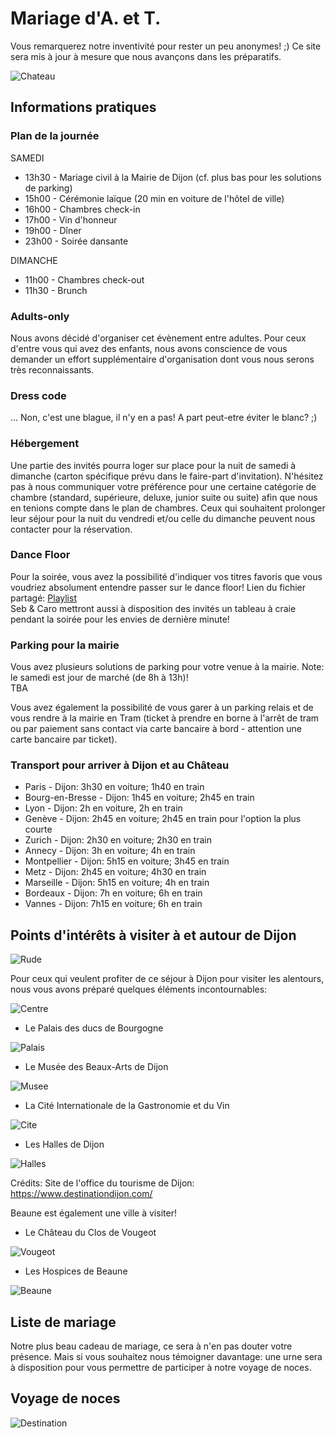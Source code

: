 # Mariage d'A. et T.

Vous remarquerez notre inventivité pour rester un peu anonymes! ;) 
Ce site sera mis à jour à mesure que nous avançons dans les préparatifs. 

![Chateau](https://github.com/thainbnaeut/thainbnaeut.github.io/blob/main/ch.jpeg?raw=true)

## Informations pratiques

### Plan de la journée

SAMEDI
- 13h30 - Mariage civil à la Mairie de Dijon (cf. plus bas pour les solutions de parking)
- 15h00 - Cérémonie laïque (20 min en voiture de l'hôtel de ville)
- 16h00 - Chambres check-in
- 17h00 - Vin d'honneur
- 19h00 - Dîner
- 23h00 - Soirée dansante 

DIMANCHE
- 11h00 - Chambres check-out
- 11h30 - Brunch

### Adults-only
Nous avons décidé d'organiser cet évènement entre adultes. Pour ceux d'entre vous qui avez des enfants, nous avons conscience de vous demander un effort supplémentaire d'organisation dont vous nous serons très reconnaissants. 

### Dress code
... Non, c'est une blague, il n'y en a pas! A part peut-etre éviter le blanc? ;) 

### Hébergement
Une partie des invités pourra loger sur place pour la nuit de samedi à dimanche (carton spécifique prévu dans le faire-part d'invitation). N'hésitez pas à nous communiquer votre préférence pour une certaine catégorie de chambre (standard, supérieure, deluxe, junior suite ou suite) afin que nous en tenions compte dans le plan de chambres. Ceux qui souhaitent prolonger leur séjour pour la nuit du vendredi et/ou celle du dimanche peuvent nous contacter pour la réservation. 

### Dance Floor
Pour la soirée, vous avez la possibilité d'indiquer vos titres favoris que vous voudriez absolument entendre passer sur le dance floor! Lien du fichier partagé: 
[Playlist](https://lite.framacalc.org/ul9qy3x2t8-9xqa)  
Seb & Caro mettront aussi à disposition des invités un tableau à craie pendant la soirée pour les envies de dernière minute! 

### Parking pour la mairie
Vous avez plusieurs solutions de parking pour votre venue à la mairie. Note: le samedi est jour de marché (de 8h à 13h)!  
TBA

Vous avez également la possibilité de vous garer à un parking relais et de vous rendre à la mairie en Tram (ticket à prendre en borne à l'arrêt de tram ou par paiement sans contact via carte bancaire à bord - attention une carte bancaire par ticket). 

### Transport pour arriver à Dijon et au Château

- Paris - Dijon: 3h30 en voiture; 1h40 en train
- Bourg-en-Bresse - Dijon: 1h45 en voiture; 2h45 en train
- Lyon - Dijon: 2h en voiture, 2h en train 
- Genève - Dijon: 2h45 en voiture; 2h45 en train pour l'option la plus courte
- Zurich - Dijon: 2h30 en voiture; 2h30 en train
- Annecy - Dijon: 3h en voiture; 4h en train
- Montpellier - Dijon: 5h15 en voiture; 3h45 en train
- Metz - Dijon: 2h45 en voiture; 4h30 en train
- Marseille - Dijon: 5h15 en voiture; 4h en train
- Bordeaux - Dijon: 7h en voiture; 6h en train
- Vannes - Dijon: 7h15 en voiture; 6h en train

## Points d'intérêts à visiter à et autour de Dijon

![Rude](https://github.com/thainbnaeut/thainbnaeut.github.io/blob/main/rude.jpg?raw=true)

Pour ceux qui veulent profiter de ce séjour à Dijon pour visiter les alentours, nous vous avons préparé quelques éléments incontournables:

![Centre](https://github.com/thainbnaeut/thainbnaeut.github.io/blob/main/centre-ville-dijon.png?raw=true)

- Le Palais des ducs de Bourgogne

![Palais](https://github.com/thainbnaeut/thainbnaeut.github.io/blob/main/palais-ducs.jpg?raw=true)

- Le Musée des Beaux-Arts de Dijon

![Musee](https://github.com/thainbnaeut/thainbnaeut.github.io/blob/main/rozenn-krebel-132.jpg?raw=true) 

- La Cité Internationale de la Gastronomie et du Vin

![Cite](https://github.com/thainbnaeut/thainbnaeut.github.io/blob/main/cite.jpg?raw=true) 

- Les Halles de Dijon

![Halles](https://github.com/thainbnaeut/thainbnaeut.github.io/blob/main/halles.jpg?raw=true)

Crédits: Site de l'office du tourisme de Dijon: https://www.destinationdijon.com/

Beaune est également une ville à visiter!

- Le Château du Clos de Vougeot

![Vougeot](https://github.com/thainbnaeut/thainbnaeut.github.io/blob/main/chateau-du-clos-de-vougeot.jpg?raw=true) 

- Les Hospices de Beaune

![Beaune](https://github.com/thainbnaeut/thainbnaeut.github.io/blob/main/beaune.jpg?raw=true) 

## Liste de mariage
Notre plus beau cadeau de mariage, ce sera à n'en pas douter votre présence. Mais si vous souhaitez nous témoigner davantage: une urne sera à disposition pour vous permettre de participer à notre voyage de noces. 

## Voyage de noces
![Destination](https://github.com/thainbnaeut/thainbnaeut.github.io/blob/main/destination.jpg?raw=true)
